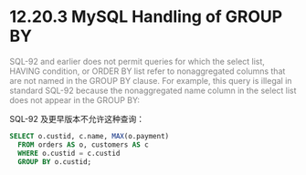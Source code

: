 # 12.20.3 MySQL Handling of GROUP BY

<font color="grey">SQL-92 and earlier does not permit queries for which the select list, HAVING condition, or ORDER BY list refer to nonaggregated columns that are not named in the GROUP BY clause. For example, this query is illegal in standard SQL-92 because the nonaggregated name column in the select list does not appear in the GROUP BY:</font>

SQL-92 及更早版本不允许这种查询：

```sql
SELECT o.custid, c.name, MAX(o.payment)
  FROM orders AS o, customers AS c
  WHERE o.custid = c.custid
  GROUP BY o.custid;
```